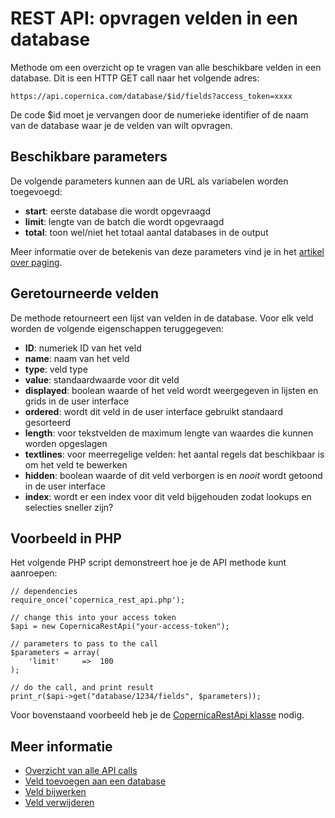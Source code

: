 # REST API: opvragen velden in een database

Methode om een overzicht op te vragen van alle beschikbare velden in een database. 
Dit is een HTTP GET call naar het volgende adres:

`https://api.copernica.com/database/$id/fields?access_token=xxxx`

De code $id moet je vervangen door de numerieke identifier of de naam van de 
database waar je de velden van wilt opvragen.

## Beschikbare parameters

De volgende parameters kunnen aan de URL als variabelen worden toegevoegd:

* **start**: eerste database die wordt opgevraagd
* **limit**: lengte van de batch die wordt opgevraagd
* **total**: toon wel/niet het totaal aantal databases in de output

Meer informatie over de betekenis van deze parameters vind je in het
[artikel over paging](rest-paging).


## Geretourneerde velden

De methode retourneert een lijst van velden in de database. Voor elk veld
worden de volgende eigenschappen teruggegeven:

* **ID**: numeriek ID van het veld
* **name**: naam van het veld
* **type**: veld type
* **value**: standaardwaarde voor dit veld
* **displayed**: boolean waarde of het veld wordt weergegeven in lijsten en grids in de user interface
* **ordered**: wordt dit veld in de user interface gebruikt standaard gesorteerd
* **length**: voor tekstvelden de maximum lengte van waardes die kunnen worden opgeslagen
* **textlines**: voor meerregelige velden: het aantal regels dat beschikbaar is om het veld te bewerken
* **hidden**: boolean waarde of dit veld verborgen is en *nooit* wordt getoond in de user interface
* **index**: wordt er een index voor dit veld bijgehouden zodat lookups en selecties sneller zijn?


## Voorbeeld in PHP

Het volgende PHP script demonstreert hoe je de API methode kunt aanroepen:

    // dependencies
    require_once('copernica_rest_api.php');
    
    // change this into your access token
    $api = new CopernicaRestApi("your-access-token");

    // parameters to pass to the call
    $parameters = array(
        'limit'     =>  100
    );
    
    // do the call, and print result
    print_r($api->get("database/1234/fields", $parameters));

Voor bovenstaand voorbeeld heb je de [CopernicaRestApi klasse](rest-php) nodig.
    

## Meer informatie

* [Overzicht van alle API calls](rest-api)
* [Veld toevoegen aan een database](rest-post-database-fields)
* [Veld bijwerken](rest-put-database-field)
* [Veld verwijderen](rest-delete-database-field)
